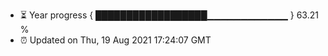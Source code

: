 - ⏳ Year progress { ██████████████████▁▁▁▁▁▁▁▁▁▁▁▁ } 63.21 %
- ⏰ Updated on Thu, 19 Aug 2021 17:24:07 GMT

